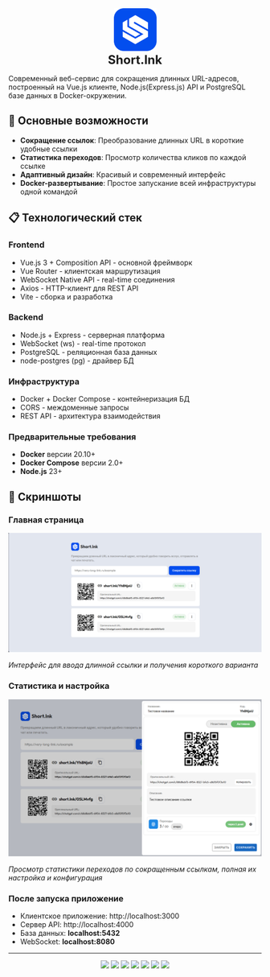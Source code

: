<div align="center">
    <img src="./image/logo.png" style="width: 85px; height: 85px">
    <div style="font-size: 24px; font-weight: bold"> Short.lnk </div>
</div>

Современный веб-сервис для сокращения длинных URL-адресов, построенный на Vue.js клиенте, Node.js(Express.js) API и PostgreSQL базе данных в Docker-окружении.

## 🚀 Основные возможности

- **Сокращение ссылок**: Преобразование длинных URL в короткие удобные ссылки
- **Статистика переходов**: Просмотр количества кликов по каждой ссылке
- **Адаптивный дизайн**: Красивый и современный интерфейс
- **Docker-развертывание**: Простое запускание всей инфраструктуры одной командой

## 📋 Технологический стек

### Frontend
- Vue.js 3 + Composition API - основной фреймворк
- Vue Router - клиентская маршрутизация
- WebSocket Native API - real-time соединения
- Axios - HTTP-клиент для REST API
- Vite - сборка и разработка

### Backend
- Node.js + Express - серверная платформа
- WebSocket (ws) - real-time протокол
- PostgreSQL - реляционная база данных
- node-postgres (pg) - драйвер БД

### Инфраструктура
- Docker + Docker Compose - контейнеризация БД
- CORS - междоменные запросы
- REST API - архитектура взаимодействия

### Предварительные требования

- **Docker** версии 20.10+ 
- **Docker Compose** версии 2.0+
- **Node.js** 23+

## 📸 Скриншоты

### Главная страница
![Главная страница](/image/FirstPage.png)

*Интерфейс для ввода длинной ссылки и получения короткого варианта*

### Статистика и настройка
![Статистика](/image/SettingDialoge.png)

*Просмотр статистики переходов по сокращенным ссылкам, полная их настройка и конфигурация*

### После запуска приложение
- Клиентское приложение: http://localhost:3000
- Сервер API: http://localhost:4000
- База данных: **localhost:5432**
- WebSocket: **localhost:8080**

---
<div align="center">
    <img src="https://img.shields.io/badge/JavaScript-F7DF1E?style=for-the-badge&logo=javascript&logoColor=black">
    <img src="https://img.shields.io/badge/TypeScript-007ACC?style=for-the-badge&logo=typescript&logoColor=white">
    <img src="https://img.shields.io/badge/Vue.js-35495E?style=for-the-badge&logo=vuedotjs&logoColor=4FC08D">
    <img src="https://img.shields.io/badge/Node.js-339933?style=for-the-badge&logo=nodedotjs&logoColor=white">
    <img src="https://img.shields.io/badge/Docker-2496ED?style=for-the-badge&logo=docker&logoColor=white">
    <img src="https://img.shields.io/badge/WebSocket-010101?style=for-the-badge&logo=websocket&logoColor=white">
    <img src="https://img.shields.io/badge/Express.js-000000?style=for-the-badge&logo=express&logoColor=white">
</div>
